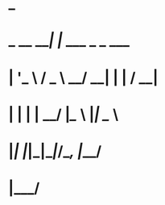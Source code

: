 #             _                 
#  _ __   ___| |_ ___ _   _ ___ 
# | '_ \ / _ \ __/ __| | | / __|
# | | | |  __/ |_\__ \ |_| \__ \
# |_| |_|\___|\__|___/\__, |___/
#                     |___/     
